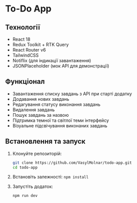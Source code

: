 # To-Do App

## Технології

- React 18
- Redux Toolkit + RTK Query
- React Router v6
- TailwindCSS
- Notiflix (для індикації завантаження)
- JSONPlaceholder (мок API для демонстрації)

## Функціонал

- Завантаження списку завдань з API при старті додатку
- Додавання нових завдань
- Редагування статусу виконання завдань
- Видалення завдань
- Пошук завдань за назвою
- Підтримка темної та світлої теми інтерфейсу
- Візуальне підсвічування виконаних завдань

## Встановлення та запуск

1. Клонуйте репозиторій:

   ```bash
   git clone https://github.com/VasylMolnar/todo-app.git
   cd todo-app
   ```

2. Встановіть залежності:
   `npm install`

3. Запустіть додаток:

   `npm run dev `
